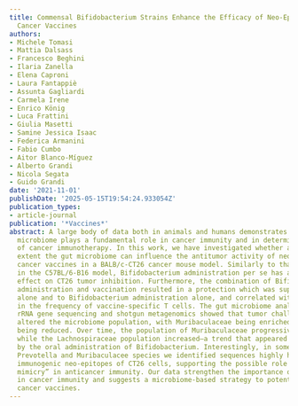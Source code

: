 ```yaml
---
title: Commensal Bifidobacterium Strains Enhance the Efficacy of Neo-Epitope Based
  Cancer Vaccines
authors:
- Michele Tomasi
- Mattia Dalsass
- Francesco Beghini
- Ilaria Zanella
- Elena Caproni
- Laura Fantappiè
- Assunta Gagliardi
- Carmela Irene
- Enrico König
- Luca Frattini
- Giulia Masetti
- Samine Jessica Isaac
- Federica Armanini
- Fabio Cumbo
- Aitor Blanco-Míguez
- Alberto Grandi
- Nicola Segata
- Guido Grandi
date: '2021-11-01'
publishDate: '2025-05-15T19:54:24.933054Z'
publication_types:
- article-journal
publication: '*Vaccines*'
abstract: A large body of data both in animals and humans demonstrates that the gut
  microbiome plays a fundamental role in cancer immunity and in determining the efficacy
  of cancer immunotherapy. In this work, we have investigated whether and to what
  extent the gut microbiome can influence the antitumor activity of neo-epitope-based
  cancer vaccines in a BALB/c-CT26 cancer mouse model. Similarly to that observed
  in the C57BL/6-B16 model, Bifidobacterium administration per se has a beneficial
  effect on CT26 tumor inhibition. Furthermore, the combination of Bifidobacterium
  administration and vaccination resulted in a protection which was superior to vaccination
  alone and to Bifidobacterium administration alone, and correlated with an increase
  in the frequency of vaccine-specific T cells. The gut microbiome analysis by 16S
  rRNA gene sequencing and shotgun metagenomics showed that tumor challenge rapidly
  altered the microbiome population, with Muribaculaceae being enriched and Lachnospiraceae
  being reduced. Over time, the population of Muribaculaceae progressively reduced
  while the Lachnospiraceae population increased—a trend that appeared to be retarded
  by the oral administration of Bifidobacterium. Interestingly, in some Bacteroidales,
  Prevotella and Muribaculacee species we identified sequences highly homologous to
  immunogenic neo-epitopes of CT26 cells, supporting the possible role of “molecular
  mimicry” in anticancer immunity. Our data strengthen the importance of the microbiome
  in cancer immunity and suggests a microbiome-based strategy to potentiate neo-epitope-based
  cancer vaccines.
---
```

